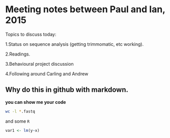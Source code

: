 # Meeting notes between Paul and Ian, 2015

Topics to discuss today:

1.Status on sequence analysis (getting trimmomatic, etc working).

2.Readings.

3.Behavioural project discussion

4.Following around Carling and Andrew


## Why do this in github with markdown. 

**you can show me your code**

```bash
wc -l *.fastq
```

and some `R`
```r
var1 <- lm(y~x)
```


